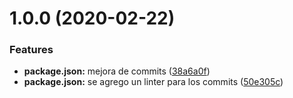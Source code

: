 # 1.0.0 (2020-02-22)


### Features

* **package.json:** mejora de commits ([38a6a0f](https://github.com/SheylaUrbina/components-sheyla/commit/38a6a0f011c3195d23f2703f71739bedbb695448))
* **package.json:** se agrego un linter para los commits ([50e305c](https://github.com/SheylaUrbina/components-sheyla/commit/50e305cc85a921c818095bed552974c51f61e93f))
